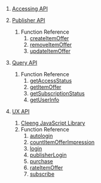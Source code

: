 1. [Accessing API](Reference/Accessing_API)

2. [Publisher API](Reference/Publisher_API)
    1. Function Reference
        1. [createItemOffer](Reference/Publisher_API/Functions/createItemOffer)
        2. [removeItemOffer](Reference/Publisher_API/Functions/removeItemOffer)
        3. [updateItemOffer](Reference/Publisher_API/Functions/updateItemOffer)

3. [Query API](Reference/Query_API)
    1. Function Reference
        1. [getAccessStatus](Reference/Query_API/Functions/getAccessStatus)
        2. [getItemOffer](Reference/Query_API/Functions/getItemOffer)
        3. [getSubscriptionStatus](Reference/Query_API/Functions/getSubscriptionStatus)
        4. [getUserInfo](Reference/Query_API/Functions/getUserInfo)

4. [UX API](Reference/UX_API)
    1. [Cleeng JavaScript Library](Reference/UX_API/Cleeng_JavaScript_Library)
    2. Function Reference
        1. [autologin](Reference/UX_API/Functions/autologin)
        2. [countItemOfferImpression](Reference/UX_API/Functions/countItemOfferImpression)
        3. [login](Reference/UX_API/Functions/login)
        4. [publisherLogin](Reference/UX_API/Functions/publisherLogin)
        5. [purchase](Reference/UX_API/Functions/purchase)
        6. [rateItemOffer](Reference/UX_API/Functions/rateItemOffer)
        7. [subscribe](Reference/UX_API/Functions/subscribe)
